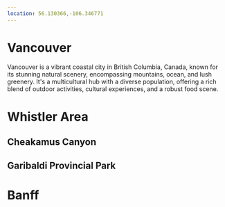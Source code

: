```yaml
---
location: 56.130366,-106.346771
---
```

# Vancouver

Vancouver is a vibrant coastal city in British Columbia, Canada, known for its stunning natural scenery, encompassing mountains, ocean, and lush greenery. It's a multicultural hub with a diverse population, offering a rich blend of outdoor activities, cultural experiences, and a robust food scene.

# Whistler Area

## Cheakamus Canyon




## Garibaldi Provincial Park 


# Banff